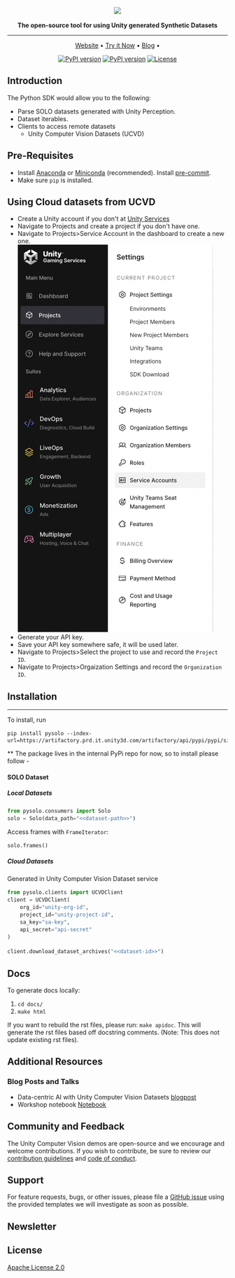 <div align="center">
<p align="center">

<!-- prettier-ignore -->
<img src="https://blog-api.unity.com/sites/default/files/styles/focal_crop_ratio_3_1/public/2021-12/image2_3.png?imwidth=1260&h=198f7df9&itok=GYbfmeWx" height="200px">

**The open-source tool for using Unity generated Synthetic Datasets**

---

<!-- prettier-ignore -->
<a href="https://unity.com/products/computer-vision">Website</a> •
<a href="https://colab.research.google.com/github/Unity-Technologies/Unity-Vision-Hub/blob/main/demos/dog_detection/Notebook/Dog_Detection_Indoors_with_Unity_Datasets.ipynb">Try it Now</a> •
<a href="https://blog.unity.com/technology/data-centric-ai-with-unity-computer-vision-datasets">Blog</a> •

[![PyPI version](https://github.com/pytest-dev/pytest-cov/actions/workflows/test.yml/badge.svg)](https://github.com/Unity-Technologies/pysolo/actions)
[![PyPI version](https://badge.fury.io/py/unity-vision.svg)](https://pypi.org/project/unity-vision)
[![License](https://img.shields.io/badge/License-Apache%202.0-blue.svg)](LICENSE)

</p>
</div>

## Introduction

The Python SDK would allow you to the following:

- Parse SOLO datasets generated with Unity Perception.
- Dataset iterables.
- Clients to access remote datasets
  - Unity Computer Vision Datasets (UCVD)

## Pre-Requisites
- Install [Anaconda](https://docs.anaconda.com/anaconda/install/) or [Miniconda](https://docs.conda.io/en/latest/miniconda.html) (recommended). Install [pre-commit](https://pre-commit.com/).
- Make sure `pip` is installed.

## Using Cloud datasets from UCVD
- Create a Unity account if you don't at [Unity Services](https://dashboard.unity3d.com/)
- Navigate to Projects and create a project if you don't have one.
- Navigate to Projects>Service Account in the dashboard to create a new one.
![Service Account](images/sa.png)
- Generate your API key.
- Save your API key somewhere safe, it will be used later.
- Navigate to Projects>Select the project to use and record the `Project ID`.
- Navigate to Projects>Orgaization Settings and record the `Organization ID`.


## Installation

---
To install, run
```shell
pip install pysolo --index-url=https://artifactory.prd.it.unity3d.com/artifactory/api/pypi/pypi/simple
```

** The package lives in the internal PyPi repo for now, so to install please follow -



#### SOLO Dataset

##### Local Datasets

```python
from pysolo.consumers import Solo
solo = Solo(data_path="<<dataset-path>>")
```

Access frames with `FrameIterator`: 

```python
solo.frames()
```

##### Cloud Datasets

Generated in Unity Computer Vision Dataset service

```python
from pysolo.clients import UCVDClient
client = UCVDClient(
    org_id="unity-org-id",
    project_id="unity-project-id",
    sa_key="sa-key",
    api_secret="api-secret"
)

client.download_dataset_archives("<<dataset-id>>")

```

## Docs

To generate docs locally:

1. `cd docs/`
2. `make html`

If you want to rebuild the rst files, please run: `make apidoc`. This will generate the rst files based off docstring comments. (Note: This does not update existing rst files).


## Additional Resources

### Blog Posts and Talks

- Data-centric AI with Unity Computer Vision Datasets [blogpost](https://blog.unity.com/technology/data-centric-ai-with-unity-computer-vision-datasets)
- Workshop notebook [Notebook](https://colab.research.google.com/drive/1yoR-47aGi9L0_3f0ULq9Udk0cC64V-0-?usp=sharing)


## Community and Feedback

The Unity Computer Vision demos are open-source and we encourage and welcome contributions.
If you wish to contribute, be sure to review our [contribution guidelines](CONTRIBUTING.md)
and [code of conduct](CODE_OF_CONDUCT.md).

## Support

For feature requests, bugs, or other issues, please file a
[GitHub issue](https://github.com/Unity-Technologies/Unity-Vision-Hub/issues)
using the provided templates we will investigate as soon as possible.

## Newsletter

## License
[Apache License 2.0](LICENSE)
